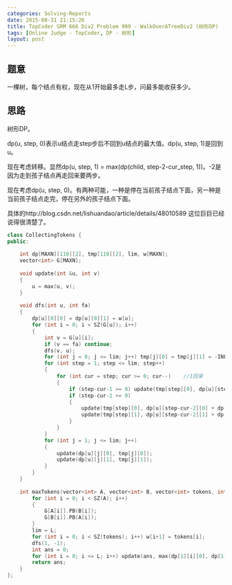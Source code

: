 ```yaml
---
categories: Solving-Reports
date: 2015-08-31 21:15:26
title: TopCoder SRM 666 Div2 Problem 999 - WalkOverATreeDiv2 (树形DP)
tags: [Online Judge - TopCoder, DP - 树形]
layout: post
---
```


 ## 题意 ## 

一棵树，每个结点有权，现在从1开始最多走L步，问最多能收获多少。


 ## 思路 ## 

树形DP。

dp(u, step, 0)表示u结点走step步后不回到u结点的最大值。dp(u, step, 1)是回到u。

现在考虑转移。显然dp(u, step, 1) = max(dp(child, step-2-cur_step, 1))。-2是因为走到孩子结点再走回来要两步。

现在考虑dp(u, step, 0)。有两种可能，一种是停在当前孩子结点下面，另一种是当前孩子结点走完，停在另外的孩子结点下面。

具体的http://blog.csdn.net/lishuandao/article/details/48010589 这位巨巨已经说得很清楚了。

```c++
class CollectingTokens {
public:
 
    int dp[MAXN][110][2], tmp[110][2], lim, w[MAXN];
    vector<int> G[MAXN];
 
    void update(int &u, int v)
    {
        u = max(u, v);
    }
 
    void dfs(int u, int fa)
    {
        dp[u][0][0] = dp[u][0][1] = w[u];
        for (int i = 0; i < SZ(G[u]); i++)
        {
            int v = G[u][i];
            if (v == fa) continue;
            dfs(v, u);
            for (int j = 0; j <= lim; j++) tmp[j][0] = tmp[j][1] = -INF;
            for (int step = 1; step <= lim; step++)
            {
                for (int cur = step; cur >= 0; cur--)    //1回来
                {
                    if (step-cur-1 >= 0) update(tmp[step][0], dp[u][step-cur-1][1] + dp[v][cur][0]);
                    if (step-cur-2 >= 0)
                    {
                        update(tmp[step][0], dp[u][step-cur-2][0] + dp[v][cur][1]);
                        update(tmp[step][1], dp[u][step-cur-2][1] + dp[v][cur][1]);
                    }
                }
            }
            for (int j = 1; j <= lim; j++)
            {
                update(dp[u][j][0], tmp[j][0]);
                update(dp[u][j][1], tmp[j][1]);
            }
        }
    }
 
    int maxTokens(vector<int> A, vector<int> B, vector<int> tokens, int L) {
        for (int i = 0; i < SZ(A); i++)
        {
            G[A[i]].PB(B[i]);
            G[B[i]].PB(A[i]);
        }
        lim = L;
        for (int i = 0; i < SZ(tokens); i++) w[i+1] = tokens[i];
        dfs(1, -1);
        int ans = 0;
        for (int i = 0; i <= L; i++) update(ans, max(dp[1][i][0], dp[1][i][1]));
        return ans;
    }
};
```
